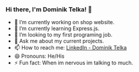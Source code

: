### Hi there, I'm Dominik Telka! 👋

- 🔭 I’m currently working on shop website.
- 🌱 I’m currently learning Express.js.
- 👯 I’m looking to my first programing job.
- 💬 Ask me about my current projects.
- 📫 How to reach me: [LinkedIn - Dominik Telka](https://www.linkedin.com/in/dominik-telka-203102183/)
- 😄 Pronouns: He/His
- ⚡ Fun fact: When im nervous im talking to much.
